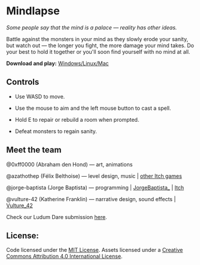 # Mindlapse
*Some people say that the mind is a palace — reality has other ideas.*

Battle against the monsters in your mind as they slowly erode your sanity, but watch out — the longer you fight, the more damage your mind takes. Do your best to hold it together or you'll soon find yourself with no mind at all.

**Download and play:** [Windows/Linux/Mac](https://azathothep.itch.io/mind)

## Controls

- Use WASD to move.

- Use the mouse to aim and the left mouse button to cast a spell.

- Hold E to repair or rebuild a room when prompted.

- Defeat monsters to regain sanity.

## Meet the team

@0xff0000 (Abraham den Hond) — art, animations

@azathothep (Félix Belthoise) — level design, music | [other Itch games](https://azathothep.itch.io/)

@jorge-baptista (Jorge Baptista) — programming | [JorgeBaptista_](https://twitter.com/JorgeBaptista_)  |  [Itch](https://itch.io/profile/belz)

@vulture-42 (Katherine Franklin) — narrative design, sound effects | [Vulture_42](https://twitter.com/Vulture_42)

Check our Ludum Dare submission [here](https://ldjam.com/events/ludum-dare/42/mindlapse/).

## License:

Code licensed under the [MIT License](https://opensource.org/licenses/MIT).
Assets licensed under a [Creative Commons Attribution 4.0 International License](https://creativecommons.org/licenses/by/4.0/).
